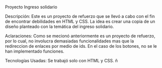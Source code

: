 Proyecto Ingreso solidario

Descripción: Este es un proyecto de refuerzo que se llevó a cabo con el fin de encontrar debilidades en HTML y CSS. La idea es crear una copia de un diseño planteado con la temática del ingreso solidario. 

Aclaraciones: Como se mecionó anteriormente es un proyecto de refuerzo, por lo cual, no involucra demasiadas funcionalidades mas que la redireccion de enlaces por medio de ids. En el caso de los botones, no se le han implementado funciones. 

Tecnologías Usadas: Se trabajó solo con HTML y CSS. ñ